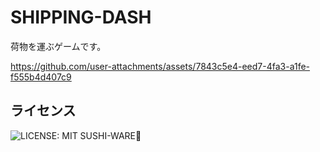 # SHIPPING-DASH
荷物を運ぶゲームです。  

https://github.com/user-attachments/assets/7843c5e4-eed7-4fa3-a1fe-f555b4d407c9

## ライセンス 
![LICENSE: MIT SUSHI-WARE🍣](https://raw.githubusercontent.com/watasuke102/mit-sushi-ware/master/MIT-SUSHI-WARE.svg)
